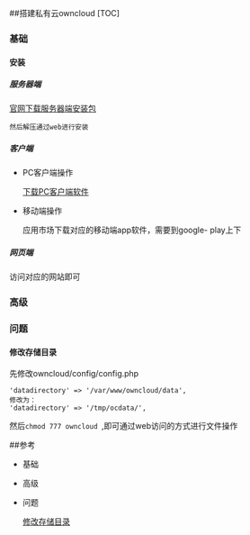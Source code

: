 ##搭建私有云owncloud
[TOC]

### 基础

#### 安装

##### 服务器端

[官网下载服务器端安装包](https://download.owncloud.org/community/owncloud-10.0.3.zip)

```
然后解压通过web进行安装
```

##### 客户端

- PC客户端操作

  [下载PC客户端软件](https://download.owncloud.com/desktop/stable/ownCloud-2.3.3.8250-setup.exe)

- 移动端操作

  应用市场下载对应的移动端app软件，需要到google- play上下

##### 网页端

访问对应的网站即可

### 高级

### 问题

#### 修改存储目录

先修改owncloud/config/config.php

```
'datadirectory' => '/var/www/owncloud/data',
修改为：
'datadirectory' => '/tmp/ocdata/',
```

然后`chmod 777 owncloud `,即可通过web访问的方式进行文件操作

 ##参考

- 基础

- 高级

- 问题

  [修改存储目录](https://www.duoluodeyu.com/1235.html)